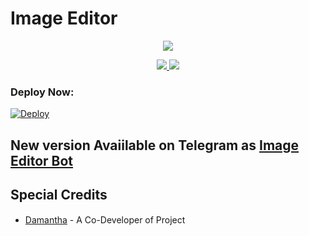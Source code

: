# Image Editor

<p align="center">
  <a href="https://www.python.org">
    <img src="https://telegra.ph/file/6b47c77f2f6abfe81fbeb.jpg">
      </a>


  
</p>
<p align="center">
  <a href="https://github.com/Damantha126/Image-Editor/stargazers">
    <img src="https://img.shields.io/github/stars/Damantha126/Image-Editor?style=social">

  </a>
  
  <a href="https://github.com/Damantha126/Image-Editor/fork">
    <img src="https://img.shields.io/github/forks/Damantha126/Image-Editor?label=Fork&style=social">

  </a>  
</p>

### Deploy Now:
[![Deploy](https://www.herokucdn.com/deploy/button.svg)](https://heroku.com/deploy?template=https://github.com/Damantha126/Image-Edito)

## New version Avaiilable on Telegram as [Image Editor Bot](https://t.me/TheImageEDiterBot)

## Special Credits
- [Damantha](https://github.com/Damantha126) - A Co-Developer of Projectㅤㅤㅤㅤㅤㅤㅤ  



